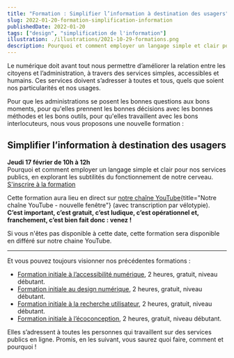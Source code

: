```yaml
---
title: "Formation : Simplifier l’information à destination des usagers"
slug: 2022-01-20-formation-simplification-information
publishedDate: 2022-01-20
tags: ["design", "simplification de l'information"]
illustration: ./illustrations/2021-10-29-formations.png
description: Pourquoi et comment employer un langage simple et clair pour nos services publics, en explorant les subtilités du fonctionnement de notre cerveau
---
```


Le numérique doit avant tout nous permettre d’améliorer la relation entre les citoyens et l’administration, à travers des services simples, accessibles et humains. Ces services doivent s’adresser à toutes et tous, quels que soient nos particularités et nos usages.

Pour que les administrations se posent les bonnes questions aux bons moments, pour qu'elles prennent les bonnes décisions avec les bonnes méthodes et les bons outils, pour qu'elles travaillent avec les bons interlocuteurs, nous vous proposons une nouvelle formation :

## Simplifier l’information à destination des usagers
**Jeudi 17 février de 10h à 12h**<br>
Pourquoi et comment employer un langage simple et clair pour nos services publics, en explorant les subtilités du fonctionnement de notre cerveau.<br>
[S'inscrire à la formation](/formations/simplification-information/)

Cette formation aura lieu en direct sur [notre chaîne YouTube](https://www.youtube.com/c/DesignGouv){title="Notre chaîne YouTube - nouvelle fenêtre"} (avec transcription par vélotypie). **C’est important, c’est gratuit, c’est ludique, c’est opérationnel et, franchement, c’est bien fait donc : venez !**

Si vous n'êtes pas disponible à cette date, cette formation sera disponible en différé sur notre chaine YouTube.

***

Et vous pouvez toujours visionner nos précédentes formations :
- [Formation initiale à l’accessibilité numérique](/formations/accessibilite/), 2 heures, gratuit, niveau débutant.
- [Formation initiale au design numérique](/formations/design/), 2 heures, gratuit, niveau débutant.
- [Formation initiale à la recherche utilisateur](/formations/recherche-utilisateur/), 2 heures, gratuit, niveau
débutant.
- [Formation initiale à l’écoconception](/formations/ecoconception/), 2 heures, gratuit, niveau débutant.

Elles s’adressent à toutes les personnes qui travaillent sur des services publics en ligne. Promis, en les suivant, vous saurez quoi faire, comment et pourquoi !
